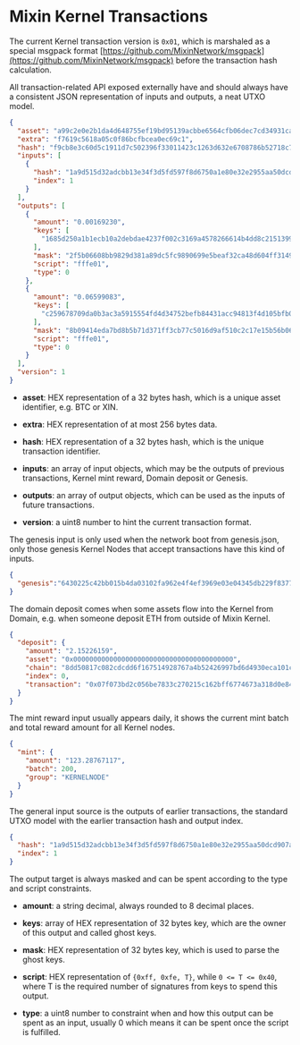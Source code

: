 # Mixin Kernel Transactions

The current Kernel transaction version is `0x01`, which is marshaled as a special msgpack format [https://github.com/MixinNetwork/msgpack](https://github.com/MixinNetwork/msgpack) before the transaction hash calculation.

All transaction-related API exposed externally have and should always have a consistent JSON representation of inputs and outputs, a neat UTXO model.

```json
{
  "asset": "a99c2e0e2b1da4d648755ef19bd95139acbbe6564cfb06dec7cd34931ca72cdc",
  "extra": "f7619c5618a05c0f86bcfbcea0ec69c1",
  "hash": "f9cb8e3c60d5c1911d7c502396f33011423c1263d632e6708786b52718c7963d",
  "inputs": [
    {
      "hash": "1a9d515d32adcbb13e34f3d5fd597f8d6750a1e80e32e2955aa50dcd907a1e44",
      "index": 1
    }
  ],
  "outputs": [
    {
      "amount": "0.00169230",
      "keys": [
        "1685d250a1b1ecb10a2debdae4237f002c3169a4578266614b4dd8c2151399ec"
      ],
      "mask": "2f5b06608bb9829d381a89dc5fc9890699e5beaf32ca48d604ff3149cc887602",
      "script": "fffe01",
      "type": 0
    },
    {
      "amount": "0.06599083",
      "keys": [
        "c259678709da0b3ac3a5915554fd4d34752befb84431acc94813f4d105bfb09c"
      ],
      "mask": "8b09414eda7bd8b5b71d371ff3cb77c5016d9af510c2c17e15b56b06a8a82579",
      "script": "fffe01",
      "type": 0
    }
  ],
  "version": 1
}
```

- **asset**: HEX representation of a 32 bytes hash, which is a unique asset identifier, e.g. BTC or XIN.

- **extra**: HEX representation of at most 256 bytes data.

- **hash**: HEX representation of a 32 bytes hash, which is the unique transaction identifier.

- **inputs**: an array of input objects, which may be the outputs of previous transactions, Kernel mint reward, Domain deposit or Genesis.

- **outputs**: an array of output objects, which can be used as the inputs of future transactions.

- **version**: a uint8 number to hint the current transaction format.

The genesis input is only used when the network boot from genesis.json, only those genesis Kernel Nodes that accept transactions have this kind of inputs.

```json
{
  "genesis":"6430225c42bb015b4da03102fa962e4f4ef3969e03e04345db229f8377ef7997"
}
```

The domain deposit comes when some assets flow into the Kernel from Domain, e.g. when someone deposit ETH from outside of Mixin Kernel.

```json
{
  "deposit": {
    "amount": "2.15226159",
    "asset": "0x0000000000000000000000000000000000000000",
    "chain": "8dd50817c082cdcdd6f167514928767a4b52426997bd6d4930eca101c5ff8a27",
    "index": 0,
    "transaction": "0x07f073bd2c056be7833c270215c162bff6774673a318d0e842dc27aac686a3ec"
  }
}
```

The mint reward input usually appears daily, it shows the current mint batch and total reward amount for all Kernel nodes.

```json
{
  "mint": {
    "amount": "123.28767117",
    "batch": 200,
    "group": "KERNELNODE"
  }
}
```

The general input source is the outputs of earlier transactions, the standard UTXO model with the earlier transaction hash and output index.

```json
{
  "hash": "1a9d515d32adcbb13e34f3d5fd597f8d6750a1e80e32e2955aa50dcd907a1e44",
  "index": 1
}
```

The output target is always masked and can be spent according to the type and script constraints.

- **amount**: a string decimal, always rounded to 8 decimal places.

- **keys**: array of HEX representation of 32 bytes key, which are the owner of this output and called ghost keys.

- **mask**: HEX representation of 32 bytes key, which is used to parse the ghost keys.

- **script**: HEX representation of `{0xff, 0xfe, T}`, while `0 <= T <= 0x40`, where T is the required number of signatures from keys to spend this output.

- **type**: a uint8 number to constraint when and how this output can be spent as an input, usually 0 which means it can be spent once the script is fulfilled.
